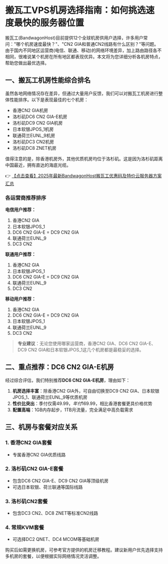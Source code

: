 # 搬瓦工VPS机房选择指南：如何挑选速度最快的服务器位置

搬瓦工(BandwagonHost)目前提供12个全球机房供用户选择，许多用户常问："哪个机房速度最快？"、"CN2 GIA和普通CN2线路有什么区别？"等问题。由于国内不同地区运营商(电信、联通、移动)的网络环境差异，加上路由路径各不相同，很难说某个机房在所有地区都表现优异。本文将为您详细分析各机房特点，帮助您做出最优选择。

## 一、搬瓦工机房性能综合排名

虽然各地网络情况存在差异，但通过大量用户反馈，我们可以对搬瓦工机房进行整体性能排序。以下是表现最佳的七个机房：

- 香港CN2 GIA机房
- 洛杉矶DC6 CN2 GIA-E机房
- 洛杉矶DC9 CN2 GIA机房
- 日本软银JPOS_1机房
- 联通荷兰EUNL_9机房
- 洛杉矶DC3 CN2机房
- 洛杉矶DC8 ZNET机房

值得注意的是，除香港机房外，其他优质机房均位于洛杉矶。这是因为洛杉矶距离中国最近，拥有直达的海底光缆。

👉 [【点击查看】2025年最新BandwagonHost搬瓦工优惠码及特价云服务器方案汇总](https://bit.ly/banwagon)

### 各运营商推荐排序

**电信用户推荐：**
1. 香港CN2 GIA
2. 日本软银JPOS_1
3. DC6 CN2 GIA-E = DC9 CN2 GIA
4. 联通荷兰EUNL_9
5. DC3 CN2

**联通用户推荐：**
1. 香港CN2 GIA
2. 日本软银JPOS_1
3. DC6 CN2 GIA-E = DC9 CN2 GIA
4. 联通荷兰EUNL_9
5. DC3 CN2

**移动用户推荐：**
1. 香港CN2 GIA
2. DC6 CN2 GIA-E = DC9 CN2 GIA
3. 日本软银JPOS_1
4. 联通荷兰EUNL_9
5. DC3 CN2

> **专业建议**：无论您使用哪家运营商，香港CN2 GIA、DC6 CN2 GIA-E、DC9 CN2 GIA和日本软银JPOS_1这几个机房都是最稳妥的选择。

## 二、重点推荐：DC6 CN2 GIA-E机房

经过综合评估，我们特别推荐**DC6 CN2 GIA-E机房**，理由如下：

1. **机房选择丰富**：除香港CN2 GIA外，可自由切换至DC9 CN2 GIA、日本软银JPOS_1、联通荷兰EUNL_9等优质机房
2. **性价比突出**：季付仅需$49.99，年付$169.99，相比香港套餐更具价格优势
3. **配置高端**：1GB内存起步，1TB月流量，完全满足中高负载需求

## 三、机房与套餐对应关系

### 1. 香港CN2 GIA套餐
- 专属香港CN2 GIA优质线路

### 2. 洛杉矶CN2 GIA-E套餐
- 包含DC6 CN2 GIA-E、DC9 CN2 GIA等顶级机房
- 可选日本软银、荷兰联通等国际线路

### 3. 洛杉矶CN2套餐
- 包含DC3 CN2、DC8 ZNET等标准CN2线路

### 4. 常规KVM套餐
- 可选择DC2 QNET、DC4 MCOM等基础机房

购买后如需更换机房，可参考官方提供的机房迁移教程。建议新用户优先选择支持多机房的套餐，以便根据实际网络情况灵活调整。